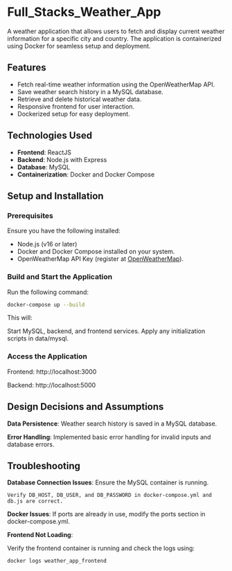 # **Full_Stacks_Weather_App**

A weather application that allows users to fetch and display current weather information for a specific city and country. The application is containerized using Docker for seamless setup and deployment.


## **Features**
- Fetch real-time weather information using the OpenWeatherMap API.
- Save weather search history in a MySQL database.
- Retrieve and delete historical weather data.
- Responsive frontend for user interaction.
- Dockerized setup for easy deployment.


## **Technologies Used**
- **Frontend**: ReactJS
- **Backend**: Node.js with Express
- **Database**: MySQL
- **Containerization**: Docker and Docker Compose


## **Setup and Installation**

### **Prerequisites**
Ensure you have the following installed:
- Node.js (v16 or later)
- Docker and Docker Compose installed on your system.
- OpenWeatherMap API Key (register at [OpenWeatherMap](https://openweathermap.org/)).

### **Build and Start the Application**
Run the following command:

```bash
docker-compose up --build
```

This will:

Start MySQL, backend, and frontend services.
Apply any initialization scripts in data/mysql.


### **Access the Application**

Frontend: http://localhost:3000

Backend: http://localhost:5000

## **Design Decisions and Assumptions**
**Data Persistence**: Weather search history is saved in a MySQL database.

**Error Handling**: Implemented basic error handling for invalid inputs and database errors.


## **Troubleshooting**
**Database Connection Issues**:
Ensure the MySQL container is running.
```
Verify DB_HOST, DB_USER, and DB_PASSWORD in docker-compose.yml and db.js are correct.
```
**Docker Issues**:
If ports are already in use, modify the ports section in docker-compose.yml.

**Frontend Not Loading**:

Verify the frontend container is running and check the logs using:
```bash
docker logs weather_app_frontend
```
